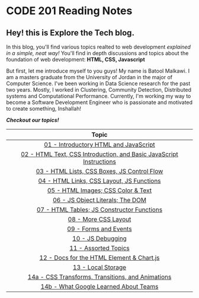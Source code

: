 # CODE 201 Reading Notes
## Hey! this is Explore the Tech blog.

In this blog, you'll find various topics realted to web development _explained in a simple, neat way!_
You'll find in depth discussions and topics about the foundation of web development: **HTML, CSS, Javascript** 

But first, let me introduce myself to you guys!
My name is Batool Malkawi. I am a masters graduate from the University of Jordan in the major of Computer Science.
I've been working in Data Science research for the past two years. Mostly, I worked in Clustering, Community Detection, Distributed systems and Computational Performance.
Currently, I'm working my way to become a Software Development Engineer who is passionate and motivated to create something, Inshallah!

***Checkout our topics!***

| Topic      |
| :-----:|
|[01 - Introductory HTML and JavaScript](class-01.md)|
|[02 - HTML Text, CSS Introduction, and Basic JavaScript Instructions](class-02.md)|
|[03 - HTML Lists, CSS Boxes, JS Control Flow](class-02.md)|
|[04 - HTML Links, CSS Layout, JS Functions](README.md)|
|[05 - HTML Images; CSS Color & Text](README.md)|
|[06 - JS Object Literals; The DOM](README.md)|
|[07 - HTML Tables; JS Constructor Functions](README.md)|
|[08 - More CSS Layout](README.md)|
|[09 - Forms and Events](README.md)|
|[10 - JS Debugging](README.md)|
|[11 - Assorted Topics](README.md)|
|[12 - Docs for the HTML Element & Chart.js](README.md)|
|[13 - Local Storage](README.md)|
|[14a - CSS Transforms, Transitions, and Animations](README.md)|
|[14b - What Google Learned About Teams](README.md)|  
